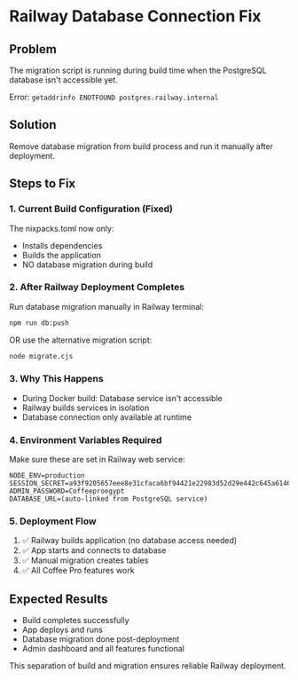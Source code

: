 # Railway Database Connection Fix

## Problem
The migration script is running during build time when the PostgreSQL database isn't accessible yet.

Error: `getaddrinfo ENOTFOUND postgres.railway.internal`

## Solution
Remove database migration from build process and run it manually after deployment.

## Steps to Fix

### 1. Current Build Configuration (Fixed)
The nixpacks.toml now only:
- Installs dependencies
- Builds the application
- NO database migration during build

### 2. After Railway Deployment Completes
Run database migration manually in Railway terminal:

```bash
npm run db:push
```

OR use the alternative migration script:

```bash
node migrate.cjs
```

### 3. Why This Happens
- During Docker build: Database service isn't accessible
- Railway builds services in isolation
- Database connection only available at runtime

### 4. Environment Variables Required
Make sure these are set in Railway web service:
```
NODE_ENV=production
SESSION_SECRET=a93f9205657eee8e31cfaca6bf94421e22983d52d29e442c645a6146d9de1ed5
ADMIN_PASSWORD=Coffeeproegypt
DATABASE_URL=(auto-linked from PostgreSQL service)
```

### 5. Deployment Flow
1. ✅ Railway builds application (no database access needed)
2. ✅ App starts and connects to database
3. ✅ Manual migration creates tables
4. ✅ All Coffee Pro features work

## Expected Results
- Build completes successfully
- App deploys and runs
- Database migration done post-deployment
- Admin dashboard and all features functional

This separation of build and migration ensures reliable Railway deployment.